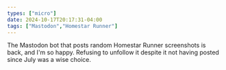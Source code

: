 ```yaml
---
types: ["micro"]
date: 2024-10-17T20:17:31-04:00
tags: ["Mastodon","Homestar Runner"]
---
```

The Mastodon bot that posts random Homestar Runner screenshots is back, and I'm so happy. Refusing to unfollow it despite it not having posted since July was a wise choice.
